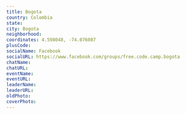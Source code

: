 ```yaml
---
title: Bogota
country: Colombia
state: 
city: Bogota
neighborhood: 
coordinates: 4.598048, -74.076087
plusCode:
socialName: Facebook
socialURL: https://www.facebook.com/groups/free.code.camp.bogota
chatName:
chatURL:
eventName:
eventURL:
leaderName:
leaderURL:
oldPhoto: 
coverPhoto:
---
```

